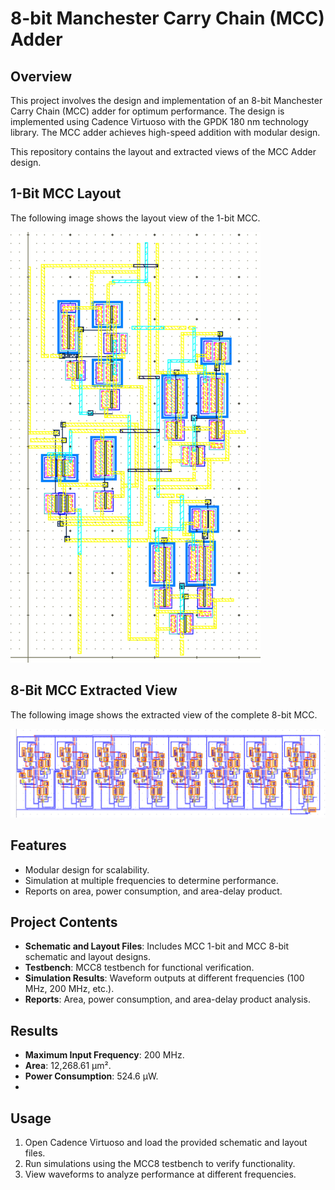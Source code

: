 # 8-bit Manchester Carry Chain (MCC) Adder

## Overview
This project involves the design and implementation of an 8-bit Manchester Carry Chain (MCC) adder for optimum performance. The design is implemented using Cadence Virtuoso with the GPDK 180 nm technology library. The MCC adder achieves high-speed addition with modular design.

This repository contains the layout and extracted views of the MCC Adder design.

## 1-Bit MCC Layout
The following image shows the layout view of the 1-bit MCC.

![1-Bit MCC Layout](MCC%201-Bit%20Layout.png)

## 8-Bit MCC Extracted View
The following image shows the extracted view of the complete 8-bit MCC.

![8-Bit MCC Extracted View](MCC%208-Bit%20Extracted%20View.png)

## Features
- Modular design for scalability.
- Simulation at multiple frequencies to determine performance.
- Reports on area, power consumption, and area-delay product.

## Project Contents
- **Schematic and Layout Files**: Includes MCC 1-bit and MCC 8-bit schematic and layout designs.
- **Testbench**: MCC8 testbench for functional verification.
- **Simulation Results**: Waveform outputs at different frequencies (100 MHz, 200 MHz, etc.).
- **Reports**: Area, power consumption, and area-delay product analysis.

## Results
- **Maximum Input Frequency**: 200 MHz.
- **Area**: 12,268.61 μm².
- **Power Consumption**: 524.6 μW.
- 
## Usage
1. Open Cadence Virtuoso and load the provided schematic and layout files.
2. Run simulations using the MCC8 testbench to verify functionality.
3. View waveforms to analyze performance at different frequencies.
